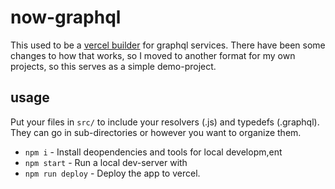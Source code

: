 # now-graphql

This used to be a [vercel builder](https://zeit.co/docs/v2/deployments/builders/overview/) for graphql services. There have been some changes to how that works, so I moved to another format for my own projects, so this serves as a simple demo-project. 

## usage

Put your files in `src/` to include your resolvers (.js) and typedefs (.graphql). They can go in sub-directories or however you want to organize them.

* `npm i` - Install deopendencies and tools for local developm,ent
* `npm start` - Run a local dev-server with 
* `npm run deploy` - Deploy the app to vercel.
